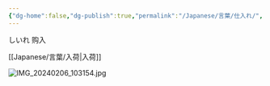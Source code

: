 ```yaml
---
{"dg-home":false,"dg-publish":true,"permalink":"/Japanese/言葉/仕入れ/","dgPassFrontmatter":true}
---
```


しいれ
购入

[[Japanese/言葉/入荷\|入荷]]

![IMG_20240206_103154.jpg](/img/user/resources/%E7%99%BD%E7%86%8A%E3%82%AB%E3%83%95%E3%82%A7/IMG_20240206_103154.jpg)